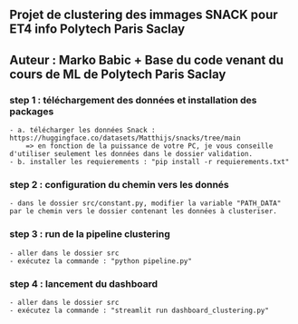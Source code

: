## Projet de clustering des immages SNACK pour ET4 info Polytech Paris Saclay
## Auteur : Marko Babic + Base du code venant du cours de ML de Polytech Paris Saclay

### step 1 : téléchargement des données et installation des packages
    - a. télécharger les données Snack : https://huggingface.co/datasets/Matthijs/snacks/tree/main
        => en fonction de la puissance de votre PC, je vous conseille d'utiliser seulement les données dans le dossier validation.
    - b. installer les requierements : "pip install -r requierements.txt"
### step 2 : configuration du chemin vers les donnés
    - dans le dossier src/constant.py, modifier la variable "PATH_DATA" par le chemin vers le dossier contenant les données à clusteriser.

### step 3 :  run de la pipeline clustering
    - aller dans le dossier src
    - exécutez la commande : "python pipeline.py"
    
### step 4 : lancement du dashboard
    - aller dans le dossier src 
    - exécutez la commande : "streamlit run dashboard_clustering.py"